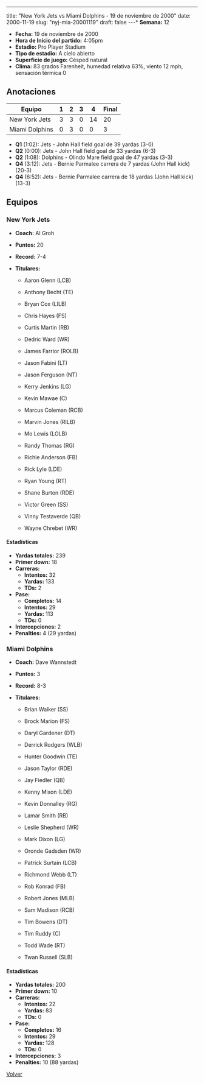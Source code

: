 ---
title: "New York Jets vs Miami Dolphins - 19 de noviembre de 2000"
date: 2000-11-19
slug: "nyj-mia-20001119"
draft: false
---* **Semana:** 12
* **Fecha:** 19 de noviembre de 2000
* **Hora de Inicio del partido:** 4:05pm
* **Estadio:** Pro Player Stadium
* **Tipo de estadio:** A cielo abierto
* **Superficie de juego:** Césped natural
* **Clima:** 83 grados Farenheit, humedad relativa 63%, viento 12 mph, sensación térmica 0




## Anotaciones
| Equipo | 1 | 2 | 3 | 4 | Final |
|--------|---|---|---|---|-------|
| New York Jets  | 3 | 3 | 0 | 14  | 20 |
| Miami Dolphins  | 0 | 3 | 0 | 0  | 3 |
* **Q1** (1:02): Jets - John Hall field goal de 39 yardas (3-0)
* **Q2** (0:00): Jets - John Hall field goal de 33 yardas (6-3)
* **Q2** (1:08): Dolphins - Olindo Mare field goal de 47 yardas (3-3)
* **Q4** (3:12): Jets - Bernie Parmalee carrera de 7 yardas (John Hall kick) (20-3)
* **Q4** (6:52): Jets - Bernie Parmalee carrera de 18 yardas (John Hall kick) (13-3)


## Equipos


### New York Jets
* **Coach:** Al Groh
* **Puntos:** 20
* **Record:** 7-4
* **Titulares:** 

  * Aaron Glenn (LCB) 

  * Anthony Becht (TE) 

  * Bryan Cox (LILB) 

  * Chris Hayes (FS) 

  * Curtis Martin (RB) 

  * Dedric Ward (WR) 

  * James Farrior (ROLB) 

  * Jason Fabini (LT) 

  * Jason Ferguson (NT) 

  * Kerry Jenkins (LG) 

  * Kevin Mawae (C) 

  * Marcus Coleman (RCB) 

  * Marvin Jones (RILB) 

  * Mo Lewis (LOLB) 

  * Randy Thomas (RG) 

  * Richie Anderson (FB) 

  * Rick Lyle (LDE) 

  * Ryan Young (RT) 

  * Shane Burton (RDE) 

  * Victor Green (SS) 

  * Vinny Testaverde (QB) 

  * Wayne Chrebet (WR) 

#### Estadísticas
* **Yardas totales:** 239
* **Primer down:** 18
* **Carreras:**
  * **Intentos:** 32
  * **Yardas:** 133
  * **TDs:** 2
* **Pase:**
  * **Completos:** 14
  * **Intentos:** 29
  * **Yardas:** 113
  * **TDs:** 0
* **Intercepciones:** 2
* **Penalties:** 4 (29 yardas)

### Miami Dolphins
* **Coach:** Dave Wannstedt
* **Puntos:** 3
* **Record:** 8-3
* **Titulares:** 

  * Brian Walker (SS) 

  * Brock Marion (FS) 

  * Daryl Gardener (DT) 

  * Derrick Rodgers (WLB) 

  * Hunter Goodwin (TE) 

  * Jason Taylor (RDE) 

  * Jay Fiedler (QB) 

  * Kenny Mixon (LDE) 

  * Kevin Donnalley (RG) 

  * Lamar Smith (RB) 

  * Leslie Shepherd (WR) 

  * Mark Dixon (LG) 

  * Oronde Gadsden (WR) 

  * Patrick Surtain (LCB) 

  * Richmond Webb (LT) 

  * Rob Konrad (FB) 

  * Robert Jones (MLB) 

  * Sam Madison (RCB) 

  * Tim Bowens (DT) 

  * Tim Ruddy (C) 

  * Todd Wade (RT) 

  * Twan Russell (SLB) 

#### Estadísticas
* **Yardas totales:** 200
* **Primer down:** 10
* **Carreras:**
  * **Intentos:** 22
  * **Yardas:** 83
  * **TDs:** 0
* **Pase:**
  * **Completos:** 16
  * **Intentos:** 29
  * **Yardas:** 128
  * **TDs:** 0
* **Intercepciones:** 3
* **Penalties:** 10 (88 yardas)


[Volver](/historia/2000)
